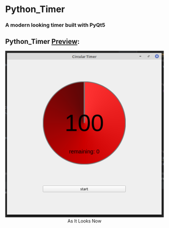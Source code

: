 # Python_Timer
### A modern looking timer built with PyQt5

<p align="center"><h2>Python_Timer <u>Preview</u>:</h2></p>

<p align="center">
    <img src="images/preview_02.png">
    <br>
    As It Looks Now
</p>
